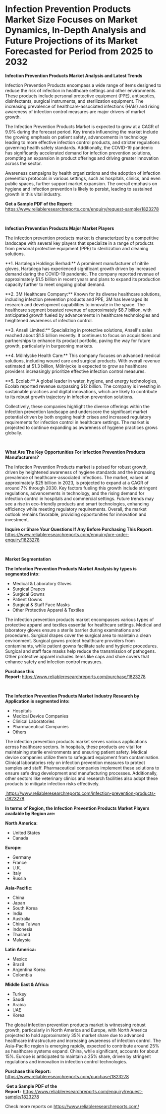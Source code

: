 <p><h1>Infection Prevention Products Market Size Focuses on Market Dynamics, In-Depth Analysis and Future Projections of its Market Forecasted for Period from 2025 to 2032</h1></p><p><strong>Infection Prevention Products Market Analysis and Latest Trends</strong></p>
<p><p>Infection Prevention Products encompass a wide range of items designed to reduce the risk of infection in healthcare settings and other environments. These products include personal protective equipment (PPE), antiseptics, disinfectants, surgical instruments, and sterilization equipment. The increasing prevalence of healthcare-associated infections (HAIs) and rising awareness of infection control measures are major drivers of market growth.</p><p>The Infection Prevention Products Market is expected to grow at a CAGR of 9.9% during the forecast period. Key trends influencing the market include the growing emphasis on patient safety, advancements in technology leading to more effective infection control products, and stricter regulations governing health safety standards. Additionally, the COVID-19 pandemic has significantly accelerated demand for infection prevention solutions, prompting an expansion in product offerings and driving greater innovation across the sector. </p><p>Awareness campaigns by health organizations and the adoption of infection prevention protocols in various settings, such as hospitals, clinics, and even public spaces, further support market expansion. The overall emphasis on hygiene and infection prevention is likely to persist, leading to sustained growth in this vital industry.</p></p>
<p><strong>Get a Sample PDF of the Report:&nbsp;</strong> <a href="https://www.reliableresearchreports.com/enquiry/request-sample/1823278?utm_campaign=2641&utm_medium=2&utm_source=Github&utm_content=ia&utm_term=08032025&utm_id=infection-prevention-products">https://www.reliableresearchreports.com/enquiry/request-sample/1823278</a></p>
<p>&nbsp;</p>
<p><strong>Infection Prevention Products Major Market Players</strong></p>
<p><p>The infection prevention products market is characterized by a competitive landscape with several key players that specialize in a range of products from personal protective equipment (PPE) to sterilization and cleaning solutions.</p><p>**1. Hartalega Holdings Berhad:** A prominent manufacturer of nitrile gloves, Hartalega has experienced significant growth driven by increased demand during the COVID-19 pandemic. The company reported revenue of approximately $1.5 billion in recent years and plans to expand its production capacity further to meet ongoing global demand.</p><p>**2. 3M Healthcare Company:** Known for its diverse healthcare solutions, including infection prevention products and PPE, 3M has leveraged its research and development capabilities to innovate in the space. The healthcare segment boasted revenue of approximately $8.7 billion, with anticipated growth fueled by advancements in healthcare technologies and heightened awareness of infection control.</p><p>**3. Ansell Limited:** Specializing in protective solutions, Ansell's sales reached about $1.5 billion recently. It continues to focus on acquisitions and partnerships to enhance its product portfolio, paving the way for future growth, particularly in burgeoning markets.</p><p>**4. Mölnlycke Health Care:** This company focuses on advanced medical solutions, including wound care and surgical products. With overall revenue estimated at $1.3 billion, Mölnlycke is expected to grow as healthcare providers increasingly prioritize effective infection control measures.</p><p>**5. Ecolab:** A global leader in water, hygiene, and energy technologies, Ecolab reported revenue surpassing $12 billion. The company is investing in sustainable practices and digital innovations, which are likely to contribute to its robust growth trajectory in infection prevention solutions.</p><p>Collectively, these companies highlight the diverse offerings within the infection prevention landscape and underscore the significant market potential driven by both ongoing health crises and increased regulatory requirements for infection control in healthcare settings. The market is projected to continue expanding as awareness of hygiene practices grows globally.</p></p>
<p>&nbsp;</p>
<p><strong>What Are The Key Opportunities For Infection Prevention Products Manufacturers?</strong></p>
<p><p>The Infection Prevention Products market is poised for robust growth, driven by heightened awareness of hygiene standards and the increasing prevalence of healthcare-associated infections. The market, valued at approximately $25 billion in 2023, is projected to expand at a CAGR of around 7% through 2030. Key factors fueling this growth include stringent regulations, advancements in technology, and the rising demand for infection control in hospitals and commercial settings. Future trends may see a rise in eco-friendly products and smart technologies, enhancing efficiency while meeting regulatory requirements. Overall, the market outlook remains favorable, providing opportunities for innovation and investment.</p></p>
<p><strong>Inquire or Share Your Questions If Any Before Purchasing This Report:</strong> <a href="https://www.reliableresearchreports.com/enquiry/pre-order-enquiry/1823278?utm_campaign=2641&utm_medium=2&utm_source=Github&utm_content=ia&utm_term=08032025&utm_id=infection-prevention-products">https://www.reliableresearchreports.com/enquiry/pre-order-enquiry/1823278</a></p>
<p>&nbsp;</p>
<p><strong>Market Segmentation</strong></p>
<p><strong>The Infection Prevention Products Market Analysis by types is segmented into:</strong></p>
<p><ul><li>Medical & Laboratory Gloves</li><li>Surgical Drapes</li><li>Surgical Gowns</li><li>Patient Gowns</li><li>Surgical & Staff Face Masks</li><li>Other Protective Apparel & Textiles</li></ul></p>
<p><p>The infection prevention products market encompasses various types of protective apparel and textiles essential for healthcare settings. Medical and laboratory gloves ensure a sterile barrier during examinations and procedures. Surgical drapes cover the surgical area to maintain a clean environment. Surgical gowns protect healthcare providers from contaminants, while patient gowns facilitate safe and hygienic procedures. Surgical and staff face masks help reduce the transmission of pathogens. Other protective apparel includes items like caps and shoe covers that enhance safety and infection control measures.</p></p>
<p><strong>Purchase this Report:&nbsp;</strong><a href="https://www.reliableresearchreports.com/purchase/1823278?utm_campaign=2641&utm_medium=2&utm_source=Github&utm_content=ia&utm_term=08032025&utm_id=infection-prevention-products">https://www.reliableresearchreports.com/purchase/1823278</a></p>
<p>&nbsp;</p>
<p><strong>The Infection Prevention Products Market Industry Research by Application is segmented into:</strong></p>
<p><ul><li>Hospitals</li><li>Medical Device Companies</li><li>Clinical Laboratories</li><li>Pharmaceutical Companies</li><li>Others</li></ul></p>
<p><p>The infection prevention products market serves various applications across healthcare sectors. In hospitals, these products are vital for maintaining sterile environments and ensuring patient safety. Medical device companies utilize them to safeguard equipment from contamination. Clinical laboratories rely on infection prevention measures to protect samples and staff. Pharmaceutical companies implement these solutions to ensure safe drug development and manufacturing processes. Additionally, other sectors like veterinary clinics and research facilities also adopt these products to mitigate infection risks effectively.</p></p>
<p><a href="https://www.reliableresearchreports.com/infection-prevention-products-r1823278?utm_campaign=2641&utm_medium=2&utm_source=Github&utm_content=ia&utm_term=08032025&utm_id=infection-prevention-products">&nbsp;https://www.reliableresearchreports.com/infection-prevention-products-r1823278</a></p>
<p><strong>In terms of Region, the Infection Prevention Products Market Players available by Region are:</strong></p>
<p>
    <p> <strong> North America: </strong>
        <ul>
            <li>United States</li>
            <li>Canada</li>
        </ul>
        </p> 
    <p> <strong> Europe: </strong>
        <ul>
            <li>Germany</li>
            <li>France</li>
            <li>U.K.</li>
            <li>Italy</li>
            <li>Russia</li>
        </ul>
        </p> 
    <p> <strong> Asia-Pacific: </strong>
        <ul>
            <li>China</li>
            <li>Japan</li>
            <li>South Korea</li>
            <li>India</li>
            <li>Australia</li>
            <li>China Taiwan</li>
            <li>Indonesia</li>
            <li>Thailand</li>
            <li>Malaysia</li>
        </ul>
        </p> 
    <p> <strong> Latin America: </strong>
        <ul>
            <li>Mexico</li>
            <li>Brazil</li>
            <li>Argentina Korea</li>
            <li>Colombia</li>
        </ul>
        </p> 
    <p> <strong> Middle East & Africa: </strong>
        <ul>
            <li>Turkey</li>
            <li>Saudi</li>
            <li>Arabia</li>
            <li>UAE</li>
            <li>Korea</li>
        </ul>
    </p>
    </p>
<p><p>The global infection prevention products market is witnessing robust growth, particularly in North America and Europe, with North America projected to hold approximately 35% market share due to advanced healthcare infrastructure and increasing awareness of infection control. The Asia-Pacific region is emerging rapidly, expected to contribute around 25% as healthcare systems expand. China, while significant, accounts for about 15%. Europe is anticipated to maintain a 25% share, driven by stringent regulations and innovation in infection control technologies.</p></p>
<p><strong>Purchase this Report: </strong><a href="https://www.reliableresearchreports.com/purchase/1823278?utm_campaign=2641&utm_medium=2&utm_source=Github&utm_content=ia&utm_term=08032025&utm_id=infection-prevention-products">https://www.reliableresearchreports.com/purchase/1823278</a></p>
<p>&nbsp;<strong>Get a Sample PDF of the Report:&nbsp;&nbsp;</strong><a href="https://www.reliableresearchreports.com/enquiry/request-sample/1823278?utm_campaign=2641&utm_medium=2&utm_source=Github&utm_content=ia&utm_term=08032025&utm_id=infection-prevention-products">https://www.reliableresearchreports.com/enquiry/request-sample/1823278</a></p>
<p><strong></strong></p>
<p>Check more reports on <a href="https://www.reliableresearchreports.com/?utm_campaign=2641&utm_medium=2&utm_source=Github&utm_content=ia&utm_term=08032025&utm_id=infection-prevention-products">https://www.reliableresearchreports.com/</a></p>